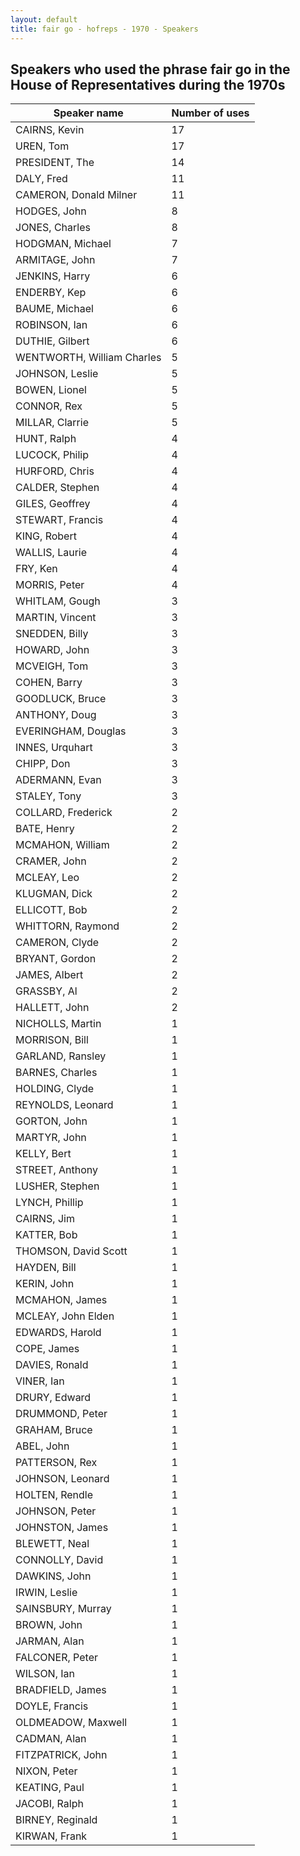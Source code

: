 ```yaml
---
layout: default
title: fair go - hofreps - 1970 - Speakers
---
```

## Speakers who used the phrase **fair go** in the House of Representatives during the 1970s

| Speaker name | Number of uses |
|--------------|----------------|
|CAIRNS, Kevin|17|
|UREN, Tom|17|
|PRESIDENT, The|14|
|DALY, Fred|11|
|CAMERON, Donald Milner|11|
|HODGES, John|8|
|JONES, Charles|8|
|HODGMAN, Michael|7|
|ARMITAGE, John|7|
|JENKINS, Harry|6|
|ENDERBY, Kep|6|
|BAUME, Michael|6|
|ROBINSON, Ian|6|
|DUTHIE, Gilbert|6|
|WENTWORTH, William Charles|5|
|JOHNSON, Leslie|5|
|BOWEN, Lionel|5|
|CONNOR, Rex|5|
|MILLAR, Clarrie|5|
|HUNT, Ralph|4|
|LUCOCK, Philip|4|
|HURFORD, Chris|4|
|CALDER, Stephen|4|
|GILES, Geoffrey|4|
|STEWART, Francis|4|
|KING, Robert|4|
|WALLIS, Laurie|4|
|FRY, Ken|4|
|MORRIS, Peter|4|
|WHITLAM, Gough|3|
|MARTIN, Vincent|3|
|SNEDDEN, Billy|3|
|HOWARD, John|3|
|MCVEIGH, Tom|3|
|COHEN, Barry|3|
|GOODLUCK, Bruce|3|
|ANTHONY, Doug|3|
|EVERINGHAM, Douglas|3|
|INNES, Urquhart|3|
|CHIPP, Don|3|
|ADERMANN, Evan|3|
|STALEY, Tony|3|
|COLLARD, Frederick|2|
|BATE, Henry|2|
|MCMAHON, William|2|
|CRAMER, John|2|
|MCLEAY, Leo|2|
|KLUGMAN, Dick|2|
|ELLICOTT, Bob|2|
|WHITTORN, Raymond|2|
|CAMERON, Clyde|2|
|BRYANT, Gordon|2|
|JAMES, Albert|2|
|GRASSBY, Al|2|
|HALLETT, John|2|
|NICHOLLS, Martin|1|
|MORRISON, Bill|1|
|GARLAND, Ransley|1|
|BARNES, Charles|1|
|HOLDING, Clyde|1|
|REYNOLDS, Leonard|1|
|GORTON, John|1|
|MARTYR, John|1|
|KELLY, Bert|1|
|STREET, Anthony|1|
|LUSHER, Stephen|1|
|LYNCH, Phillip|1|
|CAIRNS, Jim|1|
|KATTER, Bob|1|
|THOMSON, David Scott|1|
|HAYDEN, Bill|1|
|KERIN, John|1|
|MCMAHON, James|1|
|MCLEAY, John Elden|1|
|EDWARDS, Harold|1|
|COPE, James|1|
|DAVIES, Ronald|1|
|VINER, Ian|1|
|DRURY, Edward|1|
|DRUMMOND, Peter|1|
|GRAHAM, Bruce|1|
|ABEL, John|1|
|PATTERSON, Rex|1|
|JOHNSON, Leonard|1|
|HOLTEN, Rendle|1|
|JOHNSON, Peter|1|
|JOHNSTON, James|1|
|BLEWETT, Neal|1|
|CONNOLLY, David|1|
|DAWKINS, John|1|
|IRWIN, Leslie|1|
|SAINSBURY, Murray|1|
|BROWN, John|1|
|JARMAN, Alan|1|
|FALCONER, Peter|1|
|WILSON, Ian|1|
|BRADFIELD, James|1|
|DOYLE, Francis|1|
|OLDMEADOW, Maxwell|1|
|CADMAN, Alan|1|
|FITZPATRICK, John|1|
|NIXON, Peter|1|
|KEATING, Paul|1|
|JACOBI, Ralph|1|
|BIRNEY, Reginald|1|
|KIRWAN, Frank|1|
